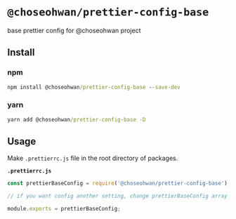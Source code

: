 # `@choseohwan/prettier-config-base`

base prettier config for @choseohwan project

## Install

### npm
```bat
npm install @choseohwan/prettier-config-base --save-dev
```

### yarn
```bat
yarn add @choseohwan/prettier-config-base -D
```

## Usage

Make `.prettierrc.js` file in the root directory of packages.

**`.prettierrc.js`**
```javascript
const prettierBaseConfig = require('@choseohwan/prettier-config-base');

// if you want config another setting, change prettierBaseConfig array

module.exports = prettierBaseConfig;
```
